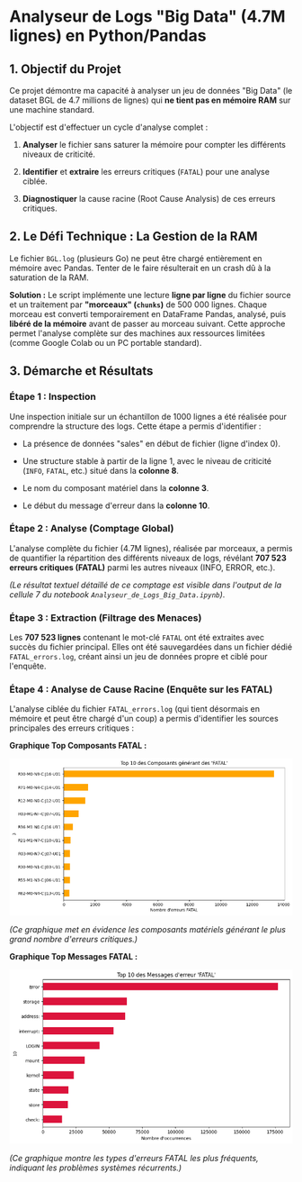 # Analyseur de Logs "Big Data" (4.7M lignes) en Python/Pandas



## 1. Objectif du Projet



Ce projet démontre ma capacité à analyser un jeu de données "Big Data" (le dataset BGL de 4.7 millions de lignes) qui **ne tient pas en mémoire RAM** sur une machine standard.



L'objectif est d'effectuer un cycle d'analyse complet :

1.  **Analyser** le fichier sans saturer la mémoire pour compter les différents niveaux de criticité.

2.  **Identifier** et **extraire** les erreurs critiques (`FATAL`) pour une analyse ciblée.

3.  **Diagnostiquer** la cause racine (Root Cause Analysis) de ces erreurs critiques.



## 2. Le Défi Technique : La Gestion de la RAM



Le fichier `BGL.log` (plusieurs Go) ne peut être chargé entièrement en mémoire avec Pandas. Tenter de le faire résulterait en un crash dû à la saturation de la RAM.



**Solution :** Le script implémente une lecture **ligne par ligne** du fichier source et un traitement par **"morceaux" (`chunks`)** de 500 000 lignes. Chaque morceau est converti temporairement en DataFrame Pandas, analysé, puis **libéré de la mémoire** avant de passer au morceau suivant. Cette approche permet l'analyse complète sur des machines aux ressources limitées (comme Google Colab ou un PC portable standard).



## 3. Démarche et Résultats



### Étape 1 : Inspection

Une inspection initiale sur un échantillon de 1000 lignes a été réalisée pour comprendre la structure des logs. Cette étape a permis d'identifier :

* La présence de données "sales" en début de fichier (ligne d'index 0).

* Une structure stable à partir de la ligne 1, avec le niveau de criticité (`INFO`, `FATAL`, etc.) situé dans la **colonne 8**.

* Le nom du composant matériel dans la **colonne 3**.

* Le début du message d'erreur dans la **colonne 10**.



### Étape 2 : Analyse (Comptage Global)

L'analyse complète du fichier (4.7M lignes), réalisée par morceaux, a permis de quantifier la répartition des différents niveaux de logs, révélant **707 523 erreurs critiques (FATAL)** parmi les autres niveaux (INFO, ERROR, etc.).



*(Le résultat textuel détaillé de ce comptage est visible dans l'output de la cellule 7 du notebook `Analyseur_de_Logs_Big_Data.ipynb`)*.



### Étape 3 : Extraction (Filtrage des Menaces)

Les **707 523 lignes** contenant le mot-clé `FATAL` ont été extraites avec succès du fichier principal. Elles ont été sauvegardées dans un fichier dédié `FATAL_errors.log`, créant ainsi un jeu de données propre et ciblé pour l'enquête.



### Étape 4 : Analyse de Cause Racine (Enquête sur les FATAL)

L'analyse ciblée du fichier `FATAL_errors.log` (qui tient désormais en mémoire et peut être chargé d'un coup) a permis d'identifier les sources principales des erreurs critiques :



**Graphique Top Composants FATAL :**

![Graphique Top Composants FATAL](fatal_components_chart.png)

*(Ce graphique met en évidence les composants matériels générant le plus grand nombre d'erreurs critiques.)*



**Graphique Top Messages FATAL :**

![Graphique Top Messages FATAL](fatal_messages_chart.png)

*(Ce graphique montre les types d'erreurs FATAL les plus fréquents, indiquant les problèmes systèmes récurrents.)*
